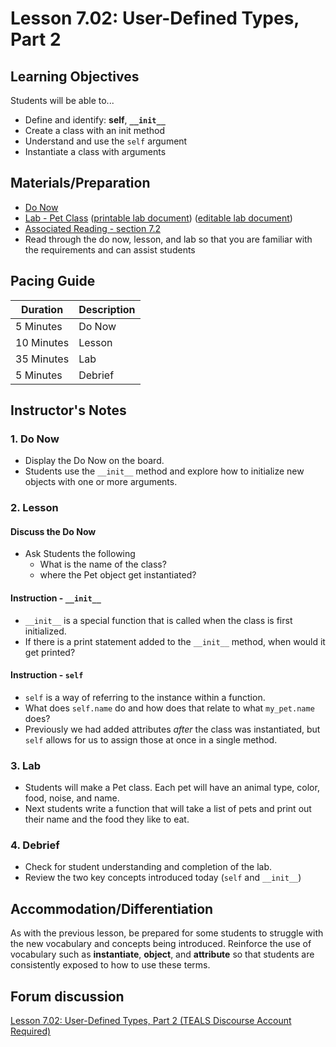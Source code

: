 # Lesson 7.02: User-Defined Types, Part 2

## Learning Objectives

Students will be able to...

* Define and identify: **self**, **`__init__`**
* Create a class with an init method
* Understand and use the `self` argument
* Instantiate a class with arguments

## Materials/Preparation

* [Do Now]
* [Lab - Pet Class] ([printable lab document]) ([editable lab document])
* [Associated Reading - section 7.2](https://tealsk12.gitbook.io/intro-cs-2/readings#7-2)
* Read through the do now, lesson, and lab so that you are familiar with the requirements and can assist students

## Pacing Guide

| **Duration**   | **Description** |
| ---------- | ----------- |
| 5 Minutes  | Do Now      |
| 10 Minutes | Lesson      |
| 35 Minutes | Lab         |
| 5 Minutes | Debrief  |

## Instructor's Notes

### 1. Do Now

* Display the Do Now on the board.
* Students use the `__init__` method and explore how to initialize new objects with one or more arguments.

### 2. Lesson

#### Discuss the Do Now

* Ask Students the following
  * What is the name of the class?
  * where the Pet object get instantiated?

#### Instruction - `__init__`

* `__init__` is a special function that is called when the class is first initialized.
* If there is a print statement added to the `__init__` method, when would it get printed?

#### Instruction - `self`

* `self` is a way of referring to the instance within a function.
* What does `self.name` do and how does that relate to what `my_pet.name` does?
* Previously we had added attributes *after* the class was instantiated, but `self` allows for us to assign those at once in a single method.

### 3. Lab

* Students will make a Pet class. Each pet will have an animal type, color, food, noise, and name.
* Next students write a function that will take a list of pets and print out their name and the food they like to eat.

### 4. Debrief

* Check for student understanding and completion of the lab.
* Review the two key concepts introduced today (`self` and `__init__`)

## Accommodation/Differentiation

As with the previous lesson, be prepared for some students to struggle with the new vocabulary and concepts being introduced. Reinforce the use of vocabulary such as **instantiate**, **object**, and **attribute** so that students are consistently exposed to how to use these terms.  

## Forum discussion

[Lesson 7.02: User-Defined Types, Part 2 (TEALS Discourse Account Required)](https://forums.tealsk12.org/c/2nd-semester-unit-7-classes/lesson-7-02-user-defined-types-part-2)
  
[Do Now]:do_now.md
[Lab - Pet Class]:lab.md
[printable lab document]: lab.pdf
[editable lab document]: lab.docx

